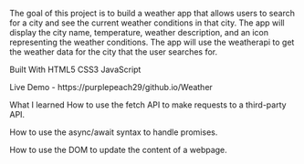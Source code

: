 The goal of this project is to build a weather app that allows users to search for a city and see the current weather conditions in that city. The app will display the city name, temperature, weather description, and an icon representing the weather conditions. The app will use the weatherapi to get the weather data for the city that the user searches for.

Built With
HTML5
CSS3
JavaScript

Live Demo -
https://purplepeach29/github.io/Weather

What I learned
How to use the fetch API to make requests to a third-party API.

How to use the async/await syntax to handle promises.

How to use the DOM to update the content of a webpage.